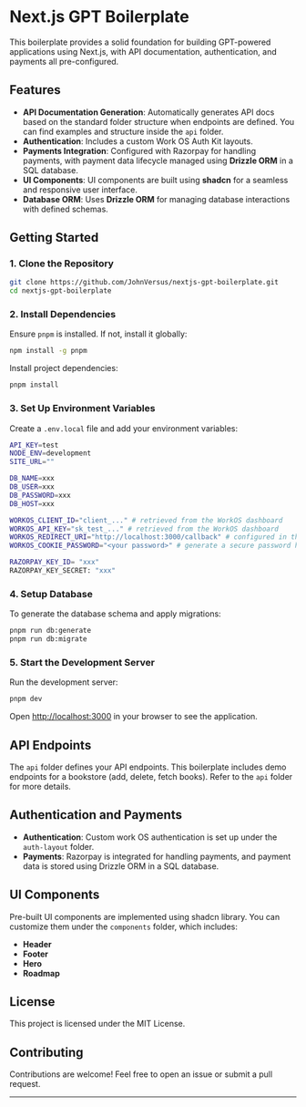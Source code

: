 # Next.js GPT Boilerplate

This boilerplate provides a solid foundation for building GPT-powered applications using Next.js, with API documentation, authentication, and payments all pre-configured.

## Features

- **API Documentation Generation**: Automatically generates API docs based on the standard folder structure when endpoints are defined. You can find examples and structure inside the `api` folder.
- **Authentication**: Includes a custom Work OS Auth Kit layouts.
- **Payments Integration**: Configured with Razorpay for handling payments, with payment data lifecycle managed using **Drizzle ORM** in a SQL database.
- **UI Components**: UI components are built using **shadcn** for a seamless and responsive user interface.
- **Database ORM**: Uses **Drizzle ORM** for managing database interactions with defined schemas.

## Getting Started

### 1. Clone the Repository

```bash
git clone https://github.com/JohnVersus/nextjs-gpt-boilerplate.git
cd nextjs-gpt-boilerplate
```

### 2. Install Dependencies

Ensure `pnpm` is installed. If not, install it globally:

```bash
npm install -g pnpm
```

Install project dependencies:

```bash
pnpm install
```

### 3. Set Up Environment Variables

Create a `.env.local` file and add your environment variables:

```bash
API_KEY=test
NODE_ENV=development
SITE_URL=""

DB_NAME=xxx
DB_USER=xxx
DB_PASSWORD=xxx
DB_HOST=xxx

WORKOS_CLIENT_ID="client_..." # retrieved from the WorkOS dashboard
WORKOS_API_KEY="sk_test_..." # retrieved from the WorkOS dashboard
WORKOS_REDIRECT_URI="http://localhost:3000/callback" # configured in the WorkOS dashboard
WORKOS_COOKIE_PASSWORD="<your password>" # generate a secure password here

RAZORPAY_KEY_ID= "xxx"
RAZORPAY_KEY_SECRET: "xxx"
```

### 4. Setup Database

To generate the database schema and apply migrations:

```bash
pnpm run db:generate
pnpm run db:migrate
```

### 5. Start the Development Server

Run the development server:

```bash
pnpm dev
```

Open [http://localhost:3000](http://localhost:3000) in your browser to see the application.

## API Endpoints

The `api` folder defines your API endpoints. This boilerplate includes demo endpoints for a bookstore (add, delete, fetch books). Refer to the `api` folder for more details.

## Authentication and Payments

- **Authentication**: Custom work OS authentication is set up under the `auth-layout` folder.
- **Payments**: Razorpay is integrated for handling payments, and payment data is stored using Drizzle ORM in a SQL database.

## UI Components

Pre-built UI components are implemented using shadcn library. You can customize them under the `components` folder, which includes:

- **Header**
- **Footer**
- **Hero**
- **Roadmap**

## License

This project is licensed under the MIT License.

## Contributing

Contributions are welcome! Feel free to open an issue or submit a pull request.

---
